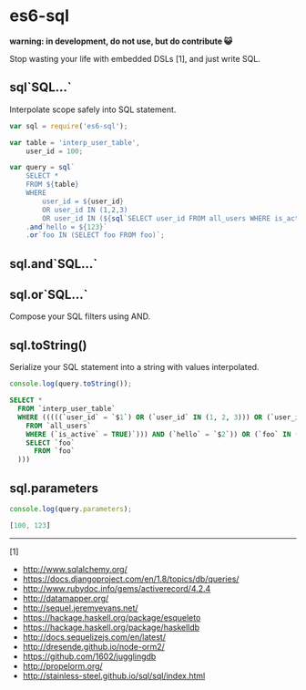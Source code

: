 # es6-sql

__warning: in development, do not use, but do contribute 😺__

Stop wasting your life with embedded DSLs [1], and just write SQL.

## sql\`SQL...\`

Interpolate scope safely into SQL statement.

```javascript
var sql = require('es6-sql');

var table = 'interp_user_table',
    user_id = 100;

var query = sql`
    SELECT *
    FROM ${table}
    WHERE
        user_id = ${user_id}
        OR user_id IN (1,2,3)
        OR user_id IN (${sql`SELECT user_id FROM all_users WHERE is_active = True`})`
    .and`hello = ${123}`
    .or`foo IN (SELECT foo FROM foo)`;
```

## sql.and\`SQL...\`

## sql.or\`SQL...\`

Compose your SQL filters using AND.

## sql.toString()

Serialize your SQL statement into a string with values interpolated.

```javascript
console.log(query.toString());
```

```sql
SELECT *
  FROM `interp_user_table`
  WHERE (((((`user_id` = `$1`) OR (`user_id` IN (1, 2, 3))) OR (`user_id` IN (`SELECT `user_id`
    FROM `all_users`
    WHERE (`is_active` = TRUE)`))) AND (`hello` = `$2`)) OR (`foo` IN (
    SELECT `foo`
      FROM `foo`
  )))
```

## sql.parameters

```javascript
console.log(query.parameters);
```

```javascript
[100, 123]
```

----------
[1]
* http://www.sqlalchemy.org/
* https://docs.djangoproject.com/en/1.8/topics/db/queries/
* http://www.rubydoc.info/gems/activerecord/4.2.4
* http://datamapper.org/
* http://sequel.jeremyevans.net/
* https://hackage.haskell.org/package/esqueleto
* https://hackage.haskell.org/package/haskelldb
* http://docs.sequelizejs.com/en/latest/
* http://dresende.github.io/node-orm2/
* https://github.com/1602/jugglingdb
* http://propelorm.org/
* http://stainless-steel.github.io/sql/sql/index.html
